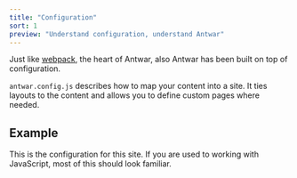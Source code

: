 ```yaml
---
title: "Configuration"
sort: 1
preview: "Understand configuration, understand Antwar"
---
```


Just like [webpack](https://webpack.js.org/), the heart of Antwar, also Antwar has been built on top of configuration.

`antwar.config.js` describes how to map your content into a site. It ties layouts to the content and allows you to define custom pages where needed.

## Example

This is the configuration for this site. If you are used to working with JavaScript, most of this should look familiar.

<!-- EMBED require('!!raw-loader!highlight-loader!../../antwar.config.js') -->

